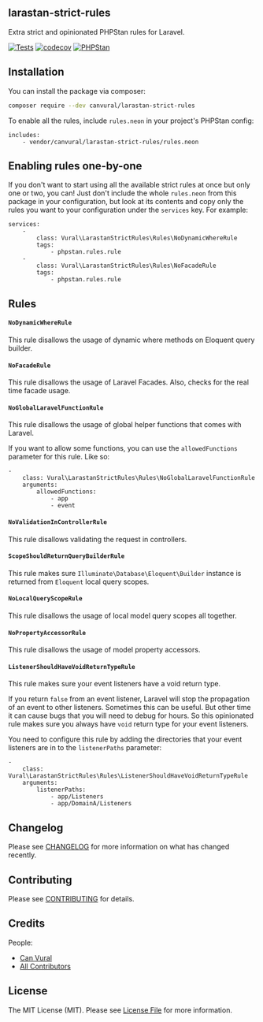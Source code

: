 ## larastan-strict-rules

Extra strict and opinionated PHPStan rules for Laravel.

[![Tests](https://github.com/canvural/larastan-strict-rules/workflows/Tests/badge.svg)](https://github.com/canvural/larastan-strict-rules/actions)
[![codecov](https://codecov.io/gh/canvural/larastan-strict-rules/branch/master/graph/badge.svg)](https://codecov.io/gh/canvural/larastan-strict-rules)
[![PHPStan](https://img.shields.io/badge/PHPStan-Level%20Max-brightgreen.svg?style=flat&logo=php)](https://phpstan.org)

## Installation

You can install the package via composer:

```bash
composer require --dev canvural/larastan-strict-rules
```

To enable all the rules, include `rules.neon` in your project's PHPStan config:

```
includes:
    - vendor/canvural/larastan-strict-rules/rules.neon
```


## Enabling rules one-by-one
If you don't want to start using all the available strict rules at once but only one or two, you can! Just don't include the whole `rules.neon` from this package in your configuration, but look at its contents and copy only the rules you want to your configuration under the `services` key. For example:

```
services:
    -
        class: Vural\LarastanStrictRules\Rules\NoDynamicWhereRule
        tags:
            - phpstan.rules.rule
    -
        class: Vural\LarastanStrictRules\Rules\NoFacadeRule
        tags:
            - phpstan.rules.rule
```

## Rules

#### `NoDynamicWhereRule`

This rule disallows the usage of dynamic where methods on Eloquent query builder.

#### `NoFacadeRule`

This rule disallows the usage of Laravel Facades. Also, checks for the real time facade usage.

#### `NoGlobalLaravelFunctionRule`

This rule disallows the usage of global helper functions that comes with Laravel.

If you want to allow some functions, you can use the `allowedFunctions` parameter for this rule. Like so:
```neon
-
    class: Vural\LarastanStrictRules\Rules\NoGlobalLaravelFunctionRule
    arguments:
        allowedFunctions:
            - app
            - event
```

#### `NoValidationInControllerRule`

This rule disallows validating the request in controllers.

#### `ScopeShouldReturnQueryBuilderRule`

This rule makes sure `Illuminate\Database\Eloquent\Builder` instance is returned from `Eloquent` local query scopes.

#### `NoLocalQueryScopeRule`

This rule disallows the usage of local model query scopes all together.

#### `NoPropertyAccessorRule`

This rule disallows the usage of model property accessors.

#### `ListenerShouldHaveVoidReturnTypeRule`

This rule makes sure your event listeners have a void return type. 

If you return `false` from an event listener, Laravel will stop the propagation of an event to other listeners. Sometimes this can be useful. But other time it can cause bugs that you will need to debug for hours. So this opinionated rule makes sure you always have `void` return type for your event listeners.

You need to configure this rule by adding the directories that your event listeners are in to the `listenerPaths` parameter:
```neon
-
    class: Vural\LarastanStrictRules\Rules\ListenerShouldHaveVoidReturnTypeRule
    arguments:
        listenerPaths:
            - app/Listeners
            - app/DomainA/Listeners
```

## Changelog

Please see [CHANGELOG](CHANGELOG.md) for more information on what has changed recently.

## Contributing

Please see [CONTRIBUTING](CONTRIBUTING.md) for details.

## Credits

People:
- [Can Vural](https://github.com/canvural)
- [All Contributors](../../contributors)

## License

The MIT License (MIT). Please see [License File](LICENSE.md) for more information.

